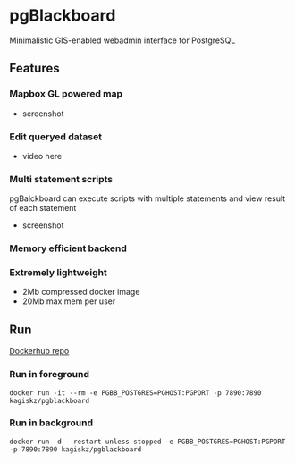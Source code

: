 # pgBlackboard

Minimalistic GIS-enabled webadmin interface for PostgreSQL

## Features

### Mapbox GL powered map

- screenshot

### Edit queryed dataset

- video here

### Multi statement scripts

pgBalckboard can execute scripts with multiple statements and
view result of each statement

- screenshot

### Memory efficient backend

### Extremely lightweight

- 2Mb compressed docker image
- 20Mb max mem per user

## Run

[Dockerhub repo](https://hub.docker.com/r/kagiskz/pgblackboard/)

### Run in foreground

```
docker run -it --rm -e PGBB_POSTGRES=PGHOST:PGPORT -p 7890:7890 kagiskz/pgblackboard
```

### Run in background

```
docker run -d --restart unless-stopped -e PGBB_POSTGRES=PGHOST:PGPORT -p 7890:7890 kagiskz/pgblackboard
```
